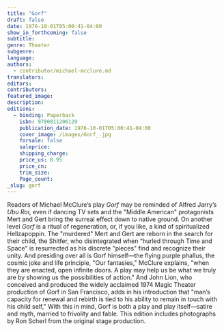 ```yaml
---
title: "Gorf"
draft: false
date: 1976-10-01T05:00:41-04:00
show_in_forthcoming: false
subtitle:
genre: Theater
subgenre:
language:
authors:
  - contributor/michael-mcclure.md
translators:
editors:
contributors:
featured_image:
description:
editions:
  - binding: Paperback
    isbn: 9780811206129
    publication_date: 1976-10-01T05:00:41-04:00
    cover_image: /images/Gorf_.jpg
    forsale: false
    saleprice:
    shipping_charge:
    price_us: 8.95
    price_cn:
    trim_size:
    Page_count:
_slug: gorf
---
```


Readers of Michael McClure’s play _Gorf_ may be reminded of Alfred Jarry’s _Ubu Roi_, even if dancing TV sets and the "Middle American" protagonists Mert and Gert bring the surreal effect down to native ground. On another level _Gorf_ is a ritual of regeneration, or, if you like, a kind of spiritualized Hellzapoppin. The "murdered" Mert and Gert are reborn in the search for their child, the Shitfer, who disintegrated when “hurled through Time and Space" is resurrected as his discrete "pieces" find and recognize their unity. And presiding over all is Gorf himself––the flying purple phallus, the cosmic joke and life principle, "Our fantasies," McClure explains, "when they are enacted, open infinite doors. A play may help us be what we truly are by showing us the possibilities of action." And John Lion, who conceived and produced the widely acclaimed 1974 Magic Theater production of Gorf in San Francisco, adds in his introduction that "man’s capacity for renewal and rebirth is tied to his ability to remain in touch with his child self," With this in mind, Gorf is both a play and play itself––satire and myth, married to frivolity and fable. This edition includes photographs by Ron Scherl from the original stage production.

